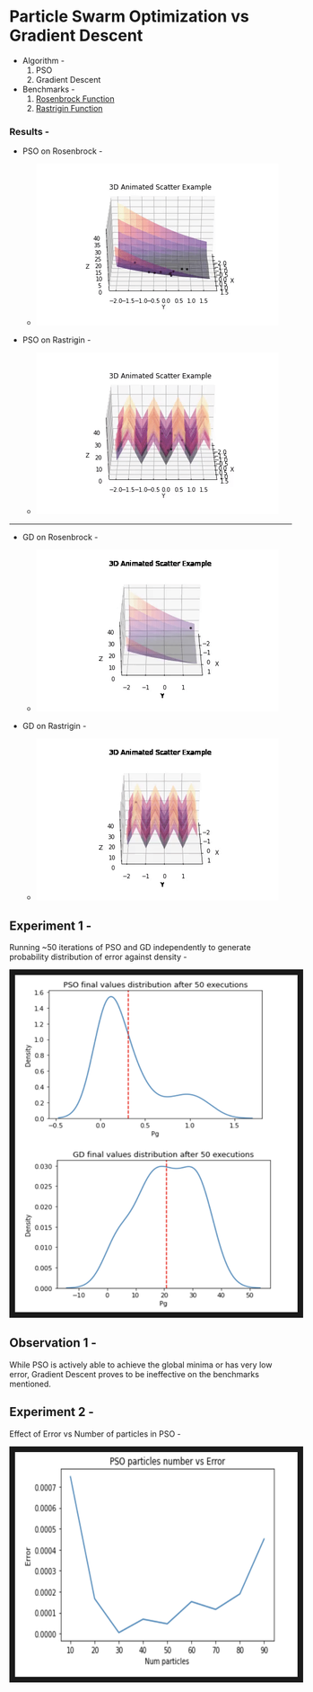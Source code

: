 # Particle Swarm Optimization vs Gradient Descent

* Algorithm - 
  1. PSO 
  2. Gradient Descent
* Benchmarks -
  1. [Rosenbrock Function](https://en.wikipedia.org/wiki/Rosenbrock_function)
  2. [Rastrigin Function](https://en.wikipedia.org/wiki/Rastrigin_function)

### Results - 
* PSO on Rosenbrock -
  * ![PSO on Rosenbrock](resources/Rosenbrock_PSO.gif "PSO on Rosenbrock")
  
* PSO on Rastrigin -
  * ![PSO on Rastrigin](resources/Rastrigin_PSO.gif "PSO on Rastrigin")

---
* GD on Rosenbrock - 
  * ![](resources/RosenbrockGD.gif)
  
* GD on Rastrigin - 
  * ![](resources/RastriginGD.gif)
  
## Experiment 1 - 
Running ~50 iterations of PSO and GD independently to generate probability distribution of error against density - 

<img src="resources/PSOvsGD.png" 
alt="PSO vs GD" width="600" height="600" border="10" />
  
## Observation 1 - 
While PSO is actively able to achieve the global minima or has very low error, Gradient Descent proves to be ineffective on the benchmarks mentioned.


## Experiment 2 - 
Effect of Error vs Number of particles in PSO - 

<img src="resources/ErrorVsNum.png" 
alt="PSO vs GD" width="600" height="400" border="10" />
